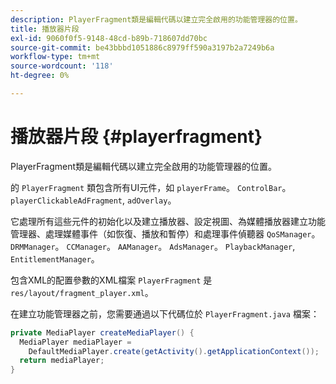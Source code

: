 ```yaml
---
description: PlayerFragment類是編輯代碼以建立完全啟用的功能管理器的位置。
title: 播放器片段
exl-id: 9060f0f5-9148-48cd-b89b-718607dd70bc
source-git-commit: be43bbbd1051886c8979ff590a3197b2a7249b6a
workflow-type: tm+mt
source-wordcount: '118'
ht-degree: 0%

---
```


# 播放器片段 {#playerfragment}

PlayerFragment類是編輯代碼以建立完全啟用的功能管理器的位置。

的 `PlayerFragment` 類包含所有UI元件，如 `playerFrame`。 `ControlBar`。 `playerClickableAdFragment`, `adOverlay`。

它處理所有這些元件的初始化以及建立播放器、設定視圖、為媒體播放器建立功能管理器、處理媒體事件（如恢復、播放和暫停）和處理事件偵聽器 `QoSManager`。 `DRMManager`。 `CCManager`。 `AAManager`。 `AdsManager`。 `PlaybackManager`, `EntitlementManager`。

包含XML的配置參數的XML檔案 `PlayerFragment` 是 `res/layout/fragment_player.xml`。

在建立功能管理器之前，您需要通過以下代碼位於 `PlayerFragment.java` 檔案：

```java
private MediaPlayer createMediaPlayer() { 
  MediaPlayer mediaPlayer =  
    DefaultMediaPlayer.create(getActivity().getApplicationContext()); 
  return mediaPlayer; 
}
```
